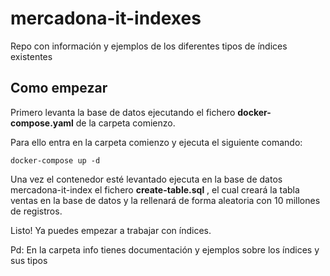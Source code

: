 # mercadona-it-indexes
Repo con información y ejemplos de los diferentes tipos de índices existentes


## Como empezar

Primero levanta la base de datos ejecutando el fichero **docker-compose.yaml** de la carpeta comienzo.

Para ello entra en la carpeta comienzo y ejecuta el siguiente comando:

`docker-compose up -d`

Una vez el contenedor esté levantado ejecuta en la base de datos mercadona-it-index el fichero **create-table.sql** , 
el cual creará la tabla ventas en la base de datos y la rellenará de forma aleatoria con 10 millones de registros.

Listo! Ya puedes empezar a trabajar con índices.

Pd: En la carpeta info tienes documentación y ejemplos sobre los índices y sus tipos